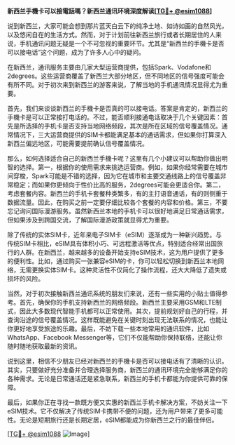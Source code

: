**新西兰手機卡可以接電話嗎？新西兰通讯环境深度解读[[TG💪+ @esim1088](https://t.me/s/esim1088)]**

说到新西兰，大家可能会想到那片蓝天白云下的纯净土地、如诗如画的自然风光，以及悠闲自在的生活方式。然而，对于计划前往新西兰旅行或者长期居住的人来说，手机通讯问题无疑是一个不可忽视的重要环节。尤其是“新西兰的手機卡是否可以接电话”这个问题，成为了许多人心中的疑问。

在新西兰，通讯服务主要由几家大型运营商提供，包括Spark、Vodafone和2degrees。这些运营商覆盖了新西兰大部分地区，但不同地区的信号强度可能会有所不同。对于初次来到新西兰的游客来说，了解当地的手机通讯情况显得尤为重要。

首先，我们来谈谈新西兰的手機卡是否真的可以接电话。答案是肯定的，新西兰的手機卡是可以正常接打电话的。不过，能否顺利接通电话取决于几个关键因素：首先是所选择的手机卡是否支持当地网络频段，其次是所在区域的信号覆盖情况。通常情况下，三大运营商提供的SIM卡都能满足基本的通话需求，但如果你打算深入新西兰偏远地区，可能需要提前确认信号覆盖情况。

那么，如何选择适合自己的新西兰手機卡呢？这里有几个小建议可以帮助你做出明智的选择。第一，根据你的使用需求来挑选运营商。例如，如果你经常需要在城市间穿梭，Spark可能是不错的选择，因为它在城市和主要交通线路上的信号覆盖非常稳定；而如果你更倾向于性价比高的服务，2degrees可能会更适合你。第二，考虑套餐内容。新西兰的手机卡套餐种类繁多，有的主打语音通话，有的则侧重于数据流量。因此，在购买之前一定要仔细比较各个套餐的内容和价格。第三，不要忘记询问国际漫游服务。虽然新西兰本地的手机卡可以很好地满足日常通话需求，但如果涉及到跨国交流，了解国际漫游政策就显得尤为重要。

除了传统的实体SIM卡，近年来电子SIM卡（eSIM）逐渐成为一种新兴趋势。与传统SIM卡相比，eSIM具有体积小巧、可远程激活等优点，特别适合经常出国旅行的人群。在新西兰，越来越多的设备开始支持eSIM技术，这为用户提供了更多的便利性。比如，通过购买一张兼容eSIM的卡，你可以轻松切换到新西兰本地网络，无需更换实体SIM卡。这种灵活性不仅简化了操作流程，还大大降低了遗失或损坏的风险。

当然，对于初次接触新西兰通讯系统的朋友们来说，还有一些实用的小贴士值得参考。首先，确保你的手机支持新西兰的网络频段。新西兰主要采用GSM和LTE制式，因此大多数现代智能手机都可以正常使用。其次，提前规划好自己的行程，并查询沿途的信号覆盖情况。这样既能避免在关键时刻出现无法联系的情况，也能让你更好地享受旅途的乐趣。最后，不妨下载一些本地常用的通讯软件，比如WhatsApp、Facebook Messenger等，它们不仅能帮助你保持联络，还能让你随时随地获取最新的资讯。

说到这里，相信不少朋友已经对新西兰的手機卡是否可以接电话有了清晰的认识。其实，只要做好充分准备并合理选择服务商，新西兰的通讯环境完全能够满足你的各种需求。无论是日常通话还是紧急联系，新西兰的手机卡都能为你提供可靠的保障。

最后，如果你正在寻找一款既方便又实惠的新西兰手机卡解决方案，不妨关注一下eSIM技术。它不仅解决了传统SIM卡携带不便的问题，还为用户带来了更多可能性。无论是短期旅行还是长期定居，eSIM都能成为你新西兰之行的最佳伴侣。

[[TG💪+ @esim1088](https://t.me/s/esim1088) ![Image](https://i.postimg.cc/4NQfJmqS/Snipaste-2025-05-13-00-14-12.png)]
